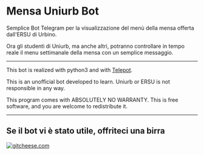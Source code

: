 # Mensa Uniurb Bot #

Semplice Bot Telegram per la visualizzazione del menù della mensa offerta dall'ERSU di Urbino. 

Ora gli studenti di Uniurb, ma anche altri, potranno controllare in tempo reale il menu settimanale della mensa con un semplice messaggio.

------------------------------------------------------------------------------------

This bot is realized with python3 and with [Telepot](https://github.com/nickoala/telepot).

This is an unofficial bot developed to learn. Uniurb or ERSU is not responsible in any way.

This program comes with ABSOLUTELY NO WARRANTY.
This is free software, and you are welcome to redistribute it. 

------------------------------------------------------------------------------------


## Se il bot vi è stato utile, offriteci una birra ##

[![gitcheese.com](https://s3.amazonaws.com/gitcheese-ui-master/images/badge.svg)](https://www.gitcheese.com/donate/users/9751015/repos/90749559)